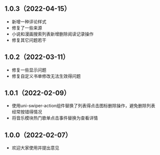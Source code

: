 ## 1.0.3（2022-04-15）
* 新增一种评论样式
* 修复了一些来源
* 小说和漫画搜索列表新增删除阅读记录操作
* 修复其它问题若干
## 1.0.2（2022-03-11）
* 修复一些显示问题
* 修复自定义书单修改无法生效得问题
## 1.0.1（2022-02-09）
* 使用uni-swiper-action组件替换了列表得点击图标删除操作，避免删除列表经常按错得情况
* 将音乐模块热门歌单点击事件替换为查看详情
## 1.0.0（2022-02-07）
* 欢迎大家使用并提出意见
